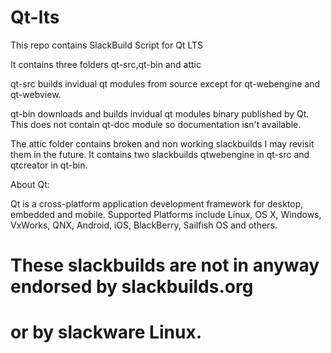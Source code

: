 # Qt-lts

This repo contains SlackBuild Script for Qt LTS

It contains three folders qt-src,qt-bin and attic

qt-src builds invidual qt modules from source except
for qt-webengine and qt-webview.

qt-bin downloads and builds invidual
qt modules binary published by Qt. This does not
contain qt-doc module so documentation isn't
available.

The attic folder contains broken and non working
slackbuilds I may revisit them in the future.
It contains two slackbuilds qtwebengine in qt-src and
qtcreator in qt-bin.

About Qt:

Qt is a cross-platform application development framework for desktop,
embedded and mobile. Supported Platforms include Linux, OS X,
Windows, VxWorks, QNX, Android, iOS, BlackBerry, Sailfish OS and
others.

# These slackbuilds are not in anyway endorsed by slackbuilds.org
# or by slackware Linux.
